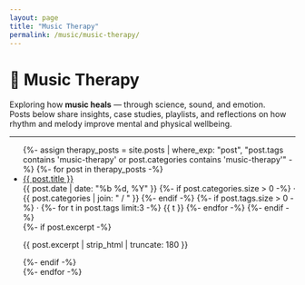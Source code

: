 ```yaml
---
layout: page
title: "Music Therapy"
permalink: /music/music-therapy/
---
```


# 💙 Music Therapy

Exploring how **music heals** — through science, sound, and emotion.  
Posts below share insights, case studies, playlists, and reflections on how rhythm and melody improve mental and physical wellbeing.

---

<ul class="apm-post-list">
  {%- assign therapy_posts = site.posts | where_exp: "post", "post.tags contains 'music-therapy' or post.categories contains 'music-therapy'" -%}
  {%- for post in therapy_posts -%}
  <li class="apm-post-item">
    <a class="apm-post-title" href="{{ post.url | relative_url }}">{{ post.title }}</a>
    <div class="apm-post-meta">
      <time datetime="{{ post.date | date_to_xmlschema }}">{{ post.date | date: "%b %d, %Y" }}</time>
      {%- if post.categories.size > 0 -%}
        · {{ post.categories | join: " / " }}
      {%- endif -%}
      {%- if post.tags.size > 0 -%}
        · <span class="apm-tags">
          {%- for t in post.tags limit:3 -%}
            <span class="apm-tag">{{ t }}</span>
          {%- endfor -%}
        </span>
      {%- endif -%}
    </div>
    {%- if post.excerpt -%}
      <p class="apm-post-excerpt">{{ post.excerpt | strip_html | truncate: 180 }}</p>
    {%- endif -%}
  </li>
  {%- endfor -%}
</ul>

